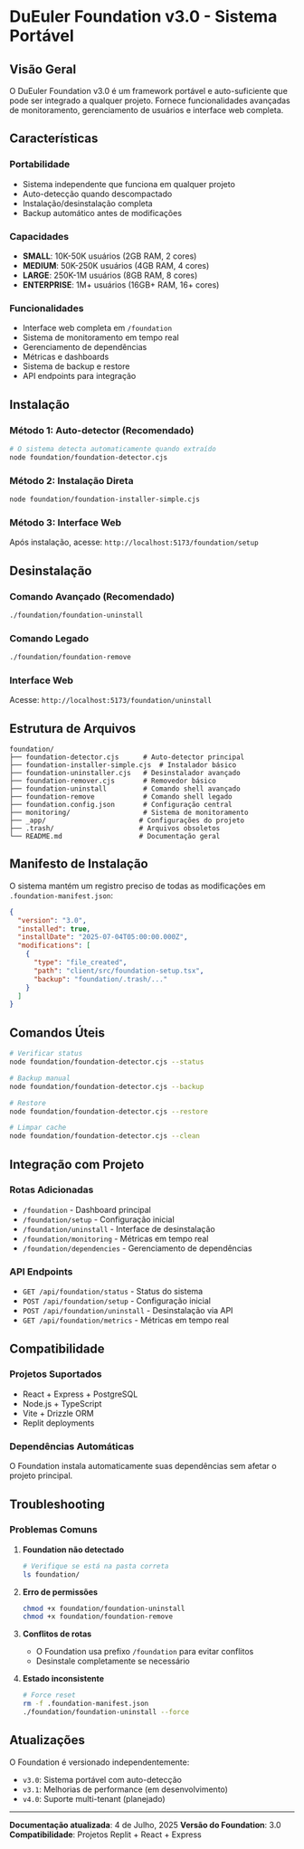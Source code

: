 # DuEuler Foundation v3.0 - Sistema Portável

## Visão Geral

O DuEuler Foundation v3.0 é um framework portável e auto-suficiente que pode ser integrado a qualquer projeto. Fornece funcionalidades avançadas de monitoramento, gerenciamento de usuários e interface web completa.

## Características

### **Portabilidade**
- Sistema independente que funciona em qualquer projeto
- Auto-detecção quando descompactado
- Instalação/desinstalação completa
- Backup automático antes de modificações

### **Capacidades**
- **SMALL**: 10K-50K usuários (2GB RAM, 2 cores)
- **MEDIUM**: 50K-250K usuários (4GB RAM, 4 cores)  
- **LARGE**: 250K-1M usuários (8GB RAM, 8 cores)
- **ENTERPRISE**: 1M+ usuários (16GB+ RAM, 16+ cores)

### **Funcionalidades**
- Interface web completa em `/foundation`
- Sistema de monitoramento em tempo real
- Gerenciamento de dependências
- Métricas e dashboards
- Sistema de backup e restore
- API endpoints para integração

## Instalação

### **Método 1: Auto-detector (Recomendado)**
```bash
# O sistema detecta automaticamente quando extraído
node foundation/foundation-detector.cjs
```

### **Método 2: Instalação Direta**
```bash
node foundation/foundation-installer-simple.cjs
```

### **Método 3: Interface Web**
Após instalação, acesse: `http://localhost:5173/foundation/setup`

## Desinstalação

### **Comando Avançado (Recomendado)**
```bash
./foundation/foundation-uninstall
```

### **Comando Legado**
```bash
./foundation/foundation-remove
```

### **Interface Web**
Acesse: `http://localhost:5173/foundation/uninstall`

## Estrutura de Arquivos

```
foundation/
├── foundation-detector.cjs      # Auto-detector principal
├── foundation-installer-simple.cjs  # Instalador básico
├── foundation-uninstaller.cjs   # Desinstalador avançado
├── foundation-remover.cjs       # Removedor básico
├── foundation-uninstall         # Comando shell avançado
├── foundation-remove            # Comando shell legado
├── foundation.config.json       # Configuração central
├── monitoring/                  # Sistema de monitoramento
├── _app/                       # Configurações do projeto
├── .trash/                     # Arquivos obsoletos
└── README.md                   # Documentação geral
```

## Manifesto de Instalação

O sistema mantém um registro preciso de todas as modificações em `.foundation-manifest.json`:

```json
{
  "version": "3.0",
  "installed": true,
  "installDate": "2025-07-04T05:00:00.000Z",
  "modifications": [
    {
      "type": "file_created",
      "path": "client/src/foundation-setup.tsx",
      "backup": "foundation/.trash/..."
    }
  ]
}
```

## Comandos Úteis

```bash
# Verificar status
node foundation/foundation-detector.cjs --status

# Backup manual
node foundation/foundation-detector.cjs --backup

# Restore
node foundation/foundation-detector.cjs --restore

# Limpar cache
node foundation/foundation-detector.cjs --clean
```

## Integração com Projeto

### **Rotas Adicionadas**
- `/foundation` - Dashboard principal
- `/foundation/setup` - Configuração inicial
- `/foundation/uninstall` - Interface de desinstalação
- `/foundation/monitoring` - Métricas em tempo real
- `/foundation/dependencies` - Gerenciamento de dependências

### **API Endpoints**
- `GET /api/foundation/status` - Status do sistema
- `POST /api/foundation/setup` - Configuração inicial
- `POST /api/foundation/uninstall` - Desinstalação via API
- `GET /api/foundation/metrics` - Métricas em tempo real

## Compatibilidade

### **Projetos Suportados**
- React + Express + PostgreSQL
- Node.js + TypeScript
- Vite + Drizzle ORM
- Replit deployments

### **Dependências Automáticas**
O Foundation instala automaticamente suas dependências sem afetar o projeto principal.

## Troubleshooting

### **Problemas Comuns**

1. **Foundation não detectado**
   ```bash
   # Verifique se está na pasta correta
   ls foundation/
   ```

2. **Erro de permissões**
   ```bash
   chmod +x foundation/foundation-uninstall
   chmod +x foundation/foundation-remove
   ```

3. **Conflitos de rotas**
   - O Foundation usa prefixo `/foundation` para evitar conflitos
   - Desinstale completamente se necessário

4. **Estado inconsistente**
   ```bash
   # Force reset
   rm -f .foundation-manifest.json
   ./foundation/foundation-uninstall --force
   ```

## Atualizações

O Foundation é versionado independentemente:
- `v3.0`: Sistema portável com auto-detecção
- `v3.1`: Melhorias de performance (em desenvolvimento)
- `v4.0`: Suporte multi-tenant (planejado)

---

**Documentação atualizada**: 4 de Julho, 2025
**Versão do Foundation**: 3.0
**Compatibilidade**: Projetos Replit + React + Express